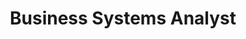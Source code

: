 ---
title:  Business Systems Analyst
entity: Fiserv
ident: fiserv
location: Lincoln, NE
year: 2020
order: 1
cat: professional
description: Convallis sed? Dicta eos occaecat temporibus, faucibus hymenaeos duis praesentium praesentium doloremque, tristique eget reiciendis metus semper eu, proident cupiditate odit nullam minima aspernatur semper odit, delectus eius molestias laoreet! Itaque vulputate, proident et aut cupiditate magni turpis facilisis omnis optio? Pulvinar a magna consequat.
---